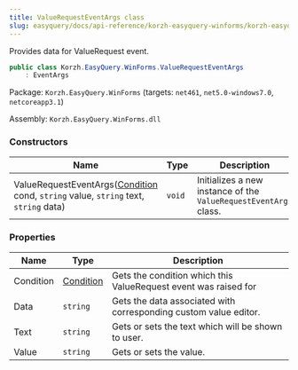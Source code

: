 ```yaml
---
title: ValueRequestEventArgs class
slug: easyquery/docs/api-reference/korzh-easyquery-winforms/korzh-easyquery-winforms-namespace/valuerequesteventargs-class
---
```



Provides data for ValueRequest event.
```csharp
public class Korzh.EasyQuery.WinForms.ValueRequestEventArgs
    : EventArgs

```
Package: `Korzh.EasyQuery.WinForms` (targets: `net461`, `net5.0-windows7.0`, `netcoreapp3.1`)

Assembly: `Korzh.EasyQuery.WinForms.dll`

### Constructors

| Name | Type | Description | 
| --- | --- | --- | 
| ValueRequestEventArgs([Condition](/api-reference/korzh-easyquery/korzh-easyquery-namespace/condition-class) cond, `string` value, `string` text, `string` data) | `void` | Initializes a new instance of the `ValueRequestEventArgs` class. | 


### Properties

| Name | Type | Description | 
| --- | --- | --- | 
| Condition | [Condition](/api-reference/korzh-easyquery/korzh-easyquery-namespace/condition-class) | Gets the condition which this ValueRequest event was raised for | 
| Data | `string` | Gets the data associated with corresponding custom value editor. | 
| Text | `string` | Gets or sets the text which will be shown to user. | 
| Value | `string` | Gets or sets the value. |